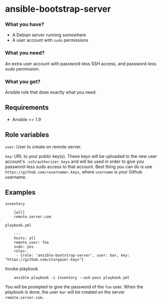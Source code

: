 # ansible-bootstrap-server

### What you have?
* A Debian server running somewhere
* A user account with ``sudo`` permissions

### What you need?
An extra user account with password-less SSH access, and password-less sudo permission.

### What you get?
Ansible role that does exactly what you need.

## Requirements

* Ansible >= 1.9

## Role variables

``user``: User to create on remote server.

``key``: URL to your public key(s). These keys will be uploaded to the new user account's ``.ssh/authorizer_keys`` and will be used in order to give you password-less sudo access to that account. Best thing you can do is use ``https://github.com/<username>.keys``, where ``username`` is your Github username. 

## Examples

``inventory``

        [all]
        remote.server.com

``playbook.yml``

        ---
        hosts: all
        remote_user: foo
        sudo: yes
        roles:
         - {role: 'ansible-bootstrap-server', user: bar, key: "https://github.com/stargazer.keys"}

Invoke playbook

        ansible-playbook -i inventory --ask-pass playbook.yml

You will be prompted to give the password of the ``foo`` user. When the playbook is done, the user ``bar`` will be created on the server ``remote.server.com``.
